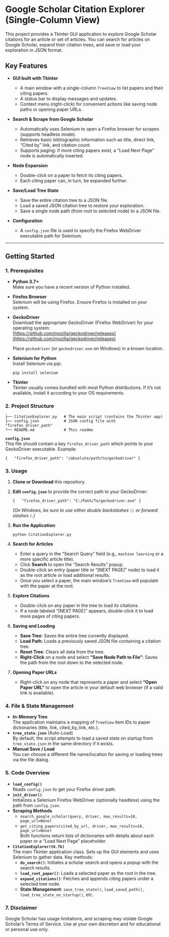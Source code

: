 Google Scholar Citation Explorer (Single-Column View)
=====================================================

This project provides a Tkinter GUI application to explore Google Scholar citations for an article or set of articles. You can search for articles on Google Scholar, expand their citation trees, and save or load your exploration in JSON format.

Key Features
------------

*   **GUI built with Tkinter**
    
    *   A main window with a single-column `TreeView` to list papers and their citing papers.
    *   A status bar to display messages and updates.
    *   Context menu (right-click) for convenient actions like saving node paths or opening paper URLs.
*   **Search & Scrape from Google Scholar**
    
    *   Automatically uses Selenium to open a Firefox browser for scrapes (supports headless mode).
    *   Retrieves basic bibliographic information such as title, direct link, “Cited by” link, and citation count.
    *   Supports paging: if more citing papers exist, a “Load Next Page” node is automatically inserted.
*   **Node Expansion**
    
    *   Double-click on a paper to fetch its citing papers.
    *   Each citing paper can, in turn, be expanded further.
*   **Save/Load Tree State**
    
    *   Save the entire citation tree to a JSON file.
    *   Load a saved JSON citation tree to restore your exploration.
    *   Save a single node path (from root to selected node) to a JSON file.
*   **Configuration**
    
    *   A `config.json` file is used to specify the Firefox WebDriver executable path for Selenium.

* * *

Getting Started
---------------

### 1\. Prerequisites

*   **Python 3.7+**  
    Make sure you have a recent version of Python installed.
    
*   **Firefox Browser**  
    Selenium will be using Firefox. Ensure Firefox is installed on your system.
    
*   **GeckoDriver**  
    Download the appropriate GeckoDriver (Firefox WebDriver) for your operating system:  
    [https://github.com/mozilla/geckodriver/releases](https://github.com/mozilla/geckodriver/releases)
    
    Place `geckodriver` (or `geckodriver.exe` on Windows) in a known location.
    
*   **Selenium for Python**  
    Install Selenium via pip:
    
    `pip install selenium`
    
*   **Tkinter**  
    Tkinter usually comes bundled with most Python distributions. If it’s not available, install it according to your OS requirements.
    

### 2\. Project Structure

```
├── CitationExplorer.py   # The main script (contains the Tkinter app) 
├── config.json           # JSON config file with "firefox_driver_path" 
└── README.md             # This readme
```

**`config.json`**  
This file should contain a key `firefox_driver_path` which points to your GeckoDriver executable. Example:

`{   "firefox_driver_path": "/absolute/path/to/geckodriver" }`

### 3\. Usage

1.  **Clone or Download** this repository.
    
2.  **Edit `config.json`** to provide the correct path to your GeckoDriver:
   
    `{   "firefox_driver_path": "C:/Path/To/geckodriver.exe" }`
    
    _(On Windows, be sure to use either double backslashes `\\` or forward slashes `/`.)_
    
3.  **Run the Application**:
 
    `python CitationExplorer.py`
    
4.  **Search for Articles**
    
    *   Enter a query in the "Search Query" field (e.g., `machine learning` or a more specific article title).
    *   Click **Search** to open the “Search Results” popup.
    *   Double-click an entry (paper title or “\[NEXT PAGE\]” node) to load it as the root article or load additional results.
    *   Once you select a paper, the main window’s `TreeView` will populate with the paper at the root.
5.  **Explore Citations**
    
    *   Double-click on any paper in the tree to load its citations.
    *   If a node labeled “\[NEXT PAGE\]” appears, double-click it to load more pages of citing papers.
6.  **Saving and Loading**
    
    *   **Save Tree**: Saves the entire tree currently displayed.
    *   **Load Path**: Loads a previously saved JSON file containing a citation tree.
    *   **Reset Tree**: Clears all data from the tree.
    *   **Right-Click** on a node and select **“Save Node Path to File”**: Saves the path from the root down to the selected node.
7.  **Opening Paper URLs**
    
    *   Right-click on any node that represents a paper and select **“Open Paper URL”** to open the article in your default web browser (if a valid link is available).

### 4\. File & State Management

*   **In-Memory Tree**  
    The application maintains a mapping of `TreeView` item IDs to paper dictionaries (title, link, cited\_by\_link, etc.).
*   **`tree_state.json`** (Auto-Load)  
    By default, the script attempts to load a saved state on startup from `tree_state.json` in the same directory if it exists.
*   **Manual Save / Load**  
    You can choose a different file name/location for saving or loading trees via the file dialog.

### 5\. Code Overview

*   **`load_config()`**  
    Reads `config.json` to get your Firefox driver path.
*   **`init_driver()`**  
    Initializes a Selenium Firefox WebDriver (optionally headless) using the path from `config.json`.
*   **Scraping Methods**
    *   `search_google_scholar(query, driver, max_results=10, page_url=None)`
    *   `get_citing_papers(cited_by_url, driver, max_results=10, page_url=None)`  
        Both functions return lists of dictionaries with details about each paper or a “Load Next Page” placeholder.
*   **`CitationExplorer(tk.Tk)`**  
    The main Tkinter application class. Sets up the GUI elements and uses Selenium to gather data. Key methods:
    *   **`do_search()`**: Initiates a scholar search and opens a popup with the search results.
    *   **`load_root_paper()`**: Loads a selected paper as the root in the tree.
    *   **`expand_citations()`**: Fetches and appends citing papers under a selected tree node.
    *   **State Management**: `save_tree_state()`, `load_saved_path()`, `load_tree_state_on_startup()`, etc.

### 7\. Disclaimer

Google Scholar has usage limitations, and scraping may violate Google Scholar’s Terms of Service. Use at your own discretion and for educational or personal use only.
